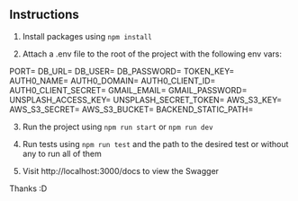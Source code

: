 ## Instructions

1. Install packages using `npm install`

2. Attach a .env file to the root of the project with the following env vars:

PORT=
DB_URL=
DB_USER=
DB_PASSWORD=
TOKEN_KEY=
AUTH0_NAME=
AUTH0_DOMAIN=
AUTH0_CLIENT_ID=
AUTH0_CLIENT_SECRET=
GMAIL_EMAIL=
GMAIL_PASSWORD=
UNSPLASH_ACCESS_KEY=
UNSPLASH_SECRET_TOKEN=
AWS_S3_KEY=
AWS_S3_SECRET=
AWS_S3_BUCKET=
BACKEND_STATIC_PATH=

3. Run the project using `npm run start` or `npm run dev`

4. Run tests using `npm run test` and the path to the desired test or without any to run all of them

5. Visit http://localhost:3000/docs to view the Swagger

Thanks :D
